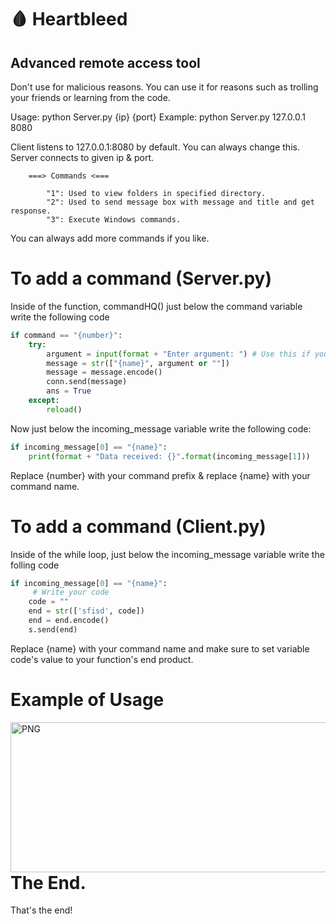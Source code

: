 # 🩸 Heartbleed
 ## Advanced remote access tool

 Don't use for malicious reasons.
 You can use it for reasons such as trolling your friends or learning from the code.

Usage: python Server.py {ip} {port}
Example: python Server.py 127.0.0.1 8080

Client listens to 127.0.0.1:8080 by default. You can always change this.
Server connects to given ip & port.

        ===> Commands <===

            "1": Used to view folders in specified directory.
            "2": Used to send message box with message and title and get response.
            "3": Execute Windows commands.

You can always add more commands if you like.

# To add a command (Server.py)
Inside of the function, commandHQ() just below the command variable write the following code

```Python
if command == "{number}":
    try:
        argument = input(format + "Enter argument: ") # Use this if you need an argument
        message = str(["{name}", argument or ""])
        message = message.encode()
        conn.send(message)
        ans = True
    except:
        reload()
```

Now just below the incoming_message variable write the following code:

```Python
if incoming_message[0] == "{name}":
    print(format + "Data received: {}".format(incoming_message[1]))
```

Replace {number} with your command prefix & replace {name} with your command name.

# To add a command (Client.py)
Inside of the while loop, just below the incoming_message variable write the folling code

```Python
if incoming_message[0] == "{name}":
     # Write your code
    code = ""
    end = str(['sfisd', code])
    end = end.encode()
    s.send(end)
```

Replace {name} with your command name and make sure to set variable code's value to your function's end product.

# Example of Usage

<img align="left" alt="PNG" src="https://raw.githubusercontent.com/xTornaido/Heartbleed/master/images/example.png" width="740" height="240" />

# The End.

That's the end!